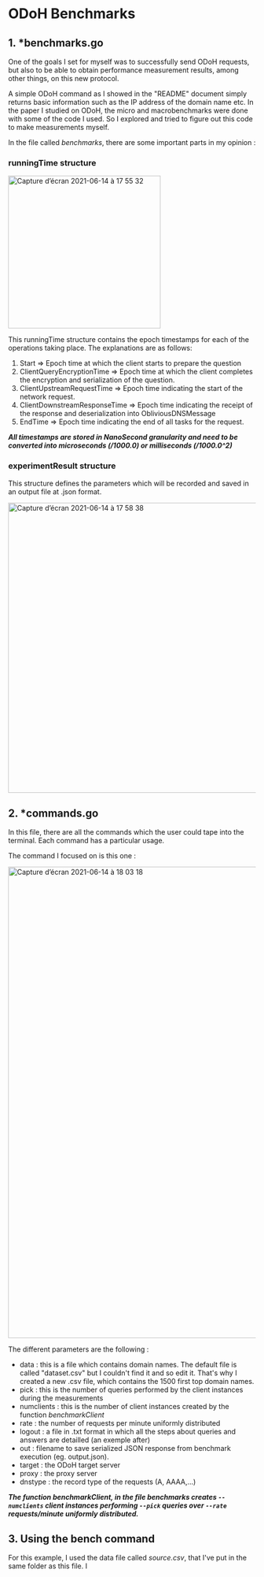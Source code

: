 # ODoH Benchmarks 

## 1. *benchmarks.go

One of the goals I set for myself was to successfully send ODoH requests, but also to be able to obtain performance measurement results, among other things, on this new protocol.

A simple ODoH command as I showed in the "README" document simply returns basic information such as the IP address of the domain name etc.
In the paper I studied on ODoH, the micro and macrobenchmarks were done with some of the code I used.
So I explored and tried to figure out this code to make measurements myself. 

In the file called *benchmarks*, there are some important parts in my opinion :  

### runningTime structure
<img width="310" alt="Capture d’écran 2021-06-14 à 17 55 32" src="https://user-images.githubusercontent.com/72855563/121922058-e690a080-cd39-11eb-978b-6df5cfe484db.png">

This runningTime structure contains the epoch timestamps for each of the operations taking place. The explanations are as follows:
1. Start => Epoch time at which the client starts to prepare the question
2. ClientQueryEncryptionTime => Epoch time at which the client completes the encryption and serialization of the question.
3. ClientUpstreamRequestTime => Epoch time indicating the start of the network request.
4. ClientDownstreamResponseTime => Epoch time indicating the receipt of the response and deserialization into ObliviousDNSMessage
5. EndTime => Epoch time indicating the end of all tasks for the request.

__*All timestamps are stored in NanoSecond granularity and need to be converted into microseconds (/1000.0) or milliseconds (/1000.0^2)*__

### experimentResult structure 

This structure defines the parameters which will be recorded and saved in an output file at .json format. 

<img width="589" alt="Capture d’écran 2021-06-14 à 17 58 38" src="https://user-images.githubusercontent.com/72855563/121922470-4c7d2800-cd3a-11eb-9dac-b6e19800abfd.png">

## 2. *commands.go

In this file, there are all the commands which the user could tape into the terminal. Each command has a particular usage. 

The command I focused on is this one : 

<img width="957" alt="Capture d’écran 2021-06-14 à 18 03 18" src="https://user-images.githubusercontent.com/72855563/121924876-9e26b200-cd3c-11eb-857d-8e5dbcd9e736.png">

The different parameters are the following : 

- data : this is a file which contains domain names. The default file is called "dataset.csv" but I couldn't find it and so edit it. That's why I created a new .csv file, which contains the 1500 first top domain names. 
- pick : this is the number of queries performed by the client instances during the measurements
- numclients : this is the number of client instances created by the function *benchmarkClient* 
- rate : the number of requests per minute uniformly distributed 
- logout : a file in .txt format in which all the steps about queries and answers are detailled (an exemple after)
- out : filename to save serialized JSON response from benchmark execution (eg. output.json).
- target : the ODoH target server
- proxy : the proxy server 
- dnstype : the record type of the requests (A, AAAA,...)

*__The function *benchmarkClient*, in the file *benchmarks* creates `--numclients` client instances performing `--pick` queries over `--rate` requests/minute uniformly distributed.__*

## 3. Using the bench command

For this example, I used the data file called *source.csv*, that I've put in the same folder as this file. I 
